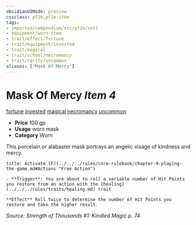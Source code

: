 ```yaml
---
obsidianUIMode: preview
cssclass: pf2e,pf2e-item
tags:
- imported/compendium/src/pf2e/sot1
- equipment/worn-item
- trait/effect/fortune
- trait/equipment/invested
- trait/magical
- trait/school/necromancy
- trait/rarity/uncommon
aliases: ["Mask Of Mercy"]
---
```

# Mask Of Mercy *Item 4*  
[fortune](fortune.md)  [invested](invested.md)  [magical](magical.md)  [necromancy](necromancy.md)  [uncommon](uncommon.md)  

- **Price** 100 gp
- **Usage** worn mask
- **Category** Worn

This porcelain or alabaster mask portrays an angelic visage of kindness and mercy.

```ad-embed-ability
title: Activate [F](../../../rules/core-rulebook/chapter-9-playing-the-game.md#Actions "Free Action")

- **Trigger**: You are about to roll a variable number of Hit Points you restore from an action with the [healing](../../../rules/traits/healing.md) trait

**Effect** Roll twice to determine the number of Hit Points you restore and take the higher result.
```

*Source: Strength of Thousands #1: Kindled Magic p. 74*
